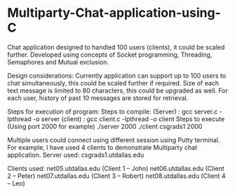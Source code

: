 # Multiparty-Chat-application-using-C
Chat application designed to handled 100 users (clients), it could be scaled further. Developed using concepts of Socket programming, Threading, Semaphores and Mutual exclusion.

Design considerations: 
Currently application can support up to 100 users to chat simultaneously, this could be scaled further if required. Size of each text message is limited to 80 characters, this could be upgraded as well. For each user, history of past 10 messages are stored for retrieval. 

Steps for execution of program:
Steps to compile:
(Server) : gcc server.c -lpthread -o server
(client) : gcc client.c -lpthread -o client
Steps to execute (Using port 2000 for example)
./server 2000
./client csgrads1 2000


Multiple users could connect using different session using Putty terminal. For example, I have used 4 clients to demonstrate Multiparty chat application. 
Server used: 
csgrads1.utdallas.edu


Clients used: 
net05.utdallas.edu (Client 1 – John)
net06.utdallas.edu (Client 2 – Peter)
net07.utdallas.edu (Client 3 – Robert)
net08.utdallas.edu (Client 4 – Leo) 
